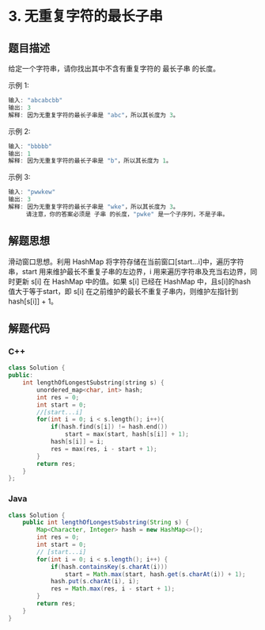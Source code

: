 # 3. 无重复字符的最长子串

## 题目描述

给定一个字符串，请你找出其中不含有重复字符的 最长子串 的长度。

示例 1:
```java
输入: "abcabcbb"
输出: 3 
解释: 因为无重复字符的最长子串是 "abc"，所以其长度为 3。
```
示例 2:
```java
输入: "bbbbb"
输出: 1
解释: 因为无重复字符的最长子串是 "b"，所以其长度为 1。
```
示例 3:
```java
输入: "pwwkew"
输出: 3
解释: 因为无重复字符的最长子串是 "wke"，所以其长度为 3。
     请注意，你的答案必须是 子串 的长度，"pwke" 是一个子序列，不是子串。
```

## 解题思想

滑动窗口思想。利用 HashMap 将字符存储在当前窗口[start...i]中，遍历字符串，start 用来维护最长不重复子串的左边界，i 用来遍历字符串及充当右边界，同时更新 s[i] 在 HashMap 中的值。如果 s[i] 已经在 HashMap 中，且s[i]的hash值大于等于start，即 s[i] 在之前维护的最长不重复子串内，则维护左指针到hash[s[i]] + 1。

## 解题代码

### C++

```cpp
class Solution {
public:
    int lengthOfLongestSubstring(string s) {
        unordered_map<char, int> hash;
        int res = 0;
        int start = 0;
        //[start...i]
        for(int i = 0; i < s.length(); i++){
            if(hash.find(s[i]) != hash.end())
                start = max(start, hash[s[i]] + 1);
            hash[s[i]] = i;
            res = max(res, i - start + 1);
        }
        return res;
    }
};
```

### Java

```java
class Solution {
    public int lengthOfLongestSubstring(String s) {
        Map<Character, Integer> hash = new HashMap<>();
        int res = 0;
        int start = 0;
        // [start...i]
        for(int i = 0; i < s.length(); i++) {
            if(hash.containsKey(s.charAt(i)))
                start = Math.max(start, hash.get(s.charAt(i)) + 1);
            hash.put(s.charAt(i), i);
            res = Math.max(res, i - start + 1);
        }
        return res;
    }
}
```

